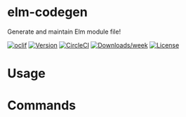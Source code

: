 elm-codegen
===========

Generate and maintain Elm module file!

[![oclif](https://img.shields.io/badge/cli-oclif-brightgreen.svg)](https://oclif.io)
[![Version](https://img.shields.io/npm/v/elm-codegen.svg)](https://npmjs.org/package/elm-codegen)
[![CircleCI](https://circleci.com/gh/ymtszw/elm-codegen/tree/master.svg?style=shield)](https://circleci.com/gh/ymtszw/elm-codegen/tree/master)
[![Downloads/week](https://img.shields.io/npm/dw/elm-codegen.svg)](https://npmjs.org/package/elm-codegen)
[![License](https://img.shields.io/npm/l/elm-codegen.svg)](https://github.com/ymtszw/elm-codegen/blob/master/package.json)

<!-- toc -->
# Usage
<!-- usage -->
# Commands
<!-- commands -->
